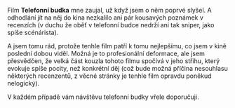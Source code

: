 <!-- dcterms:identifier = riderweblog#67 -->
<!-- dcterms:title = Telefonní budka -->
<!-- np9:categoryId = 2 -->
<!-- x4w:category = Lidé a jiná zvěř -->
<!-- np9:authorId = 1 -->
<!-- np9:authorEmail = michal.valasek@altairis.cz -->
<!-- dcterms:creator = Michal Altair Valášek -->
<!-- dcterms:created = 2003-07-04T09:28:00+02:00 -->
<!-- dcterms:date = 2003-07-04T09:28:00+02:00 -->

Film **Telefonní budka** mne zaujal, už když jsem o něm poprvé slyšel. A odhodlání jít na něj do kina nezkalilo ani pár kousavých poznámek v recenzích (v duchu že oběť v telefonní budce nedrží ani tak sniper, jako spíše scénárista).

A jsem tomu rád, protože tenhle film patří k tomu nejlepšímu, co jsem v kině poslední dobou viděl. Možná je to profesionální deformace, ale jsem přesvědčen, že velká část kouzla tohoto filmu spočívá v jeho střihu, který evokuje spíše pocity, než konkrétní děj (což bude možná příčina nesouhlasu některých recenzentů, z věcné stránky je tenhle film opravdu poněkud nelogický).

V každém případě vám návštěvu telefonní budky vřele doporučuji.